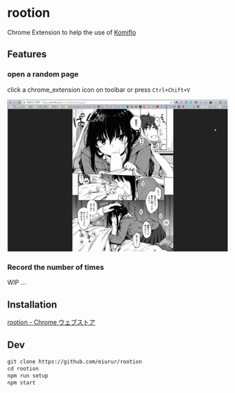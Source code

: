 rootion
=====

Chrome Extension to help the use of <a href="https://komiflo.com/" target="_blank">Komiflo</a>

## Features

### open a random page

click a chrome_extension icon on toolbar or press `Ctrl+Chift+V`

![open_random_comic](https://github.com/eiurur/rootion/raw/master/demo/open_random_comic.gif)

### Record the number of times

WIP ...


## Installation

<a href="https://chrome.google.com/webstore/detail/ofgfnmcpbapebapilnaingncapagapgp" target="_blank">rootion - Chrome ウェブストア</a>

## Dev

    git clone https://github.com/eiurur/rootion
    cd rootion
    npm run setup
    npm start
